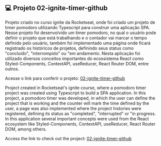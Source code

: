## 💻 Projeto 02-ignite-timer-github

Projeto criado no curso ignite da Rocketseat, onde foi criado um projeto de timer pomodoro utilizando Typescript para construir
uma aplicação SPA. Nesse projeto foi desenvolvido um timer pomodoro, no qual o usuário pode definir o projeto que está trabalhando e o contador
vai marcar o tempo definido pelo usuário, também foi implementado uma página onde ficará registrado os históricos de projetos,
definindo seus status como "concluído", "interrompido" ou "em andamento. Nesta aplicação foi utilizado diversos conceitos importantes
do ecossistema React como Styled-Components, ContextAPI, useReducer, React Router DOM, entre outros.

Acesse o link para conferir o projeto: <a href="https://felipesouzab.github.io/02-ignite-timer-github/" target="_blank">02-ignite-timer-github</a>


Project created in Rocketseat's ignite course, where a pomodoro timer project was created using Typescript to build
a SPA application. In this project, a pomodoro timer was developed, in which the user can define the project that is working and the counter
will mark the time defined by the user, a page was also implemented where the project histories were registered,
defining its status as "completed", "interrupted" or "in progress. In this application several important concepts were used
from the React ecosystem like Styled-Components, ContextAPI, useReducer, React Router DOM, among others.

Access the link to check out the project: <a href="https://felipesouzab.github.io/02-ignite-timer-github/" target="_blank">02-ignite-timer-github</a>
